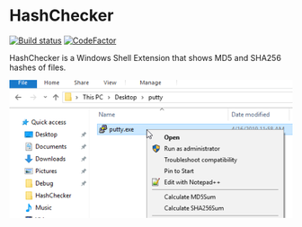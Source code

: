 # HashChecker

[![Build status](https://ci.appveyor.com/api/projects/status/github/topuzs/hashchecker?branch=master&svg=true)](https://ci.appveyor.com/project/topuzs/hashchecker) [![CodeFactor](https://www.codefactor.io/repository/github/topuzs/hashchecker/badge)](https://www.codefactor.io/repository/github/topuzs/hashchecker)

HashChecker is a Windows Shell Extension that shows MD5 and SHA256 hashes of files.

![Screenshot](./docs/HashChecker.png)

